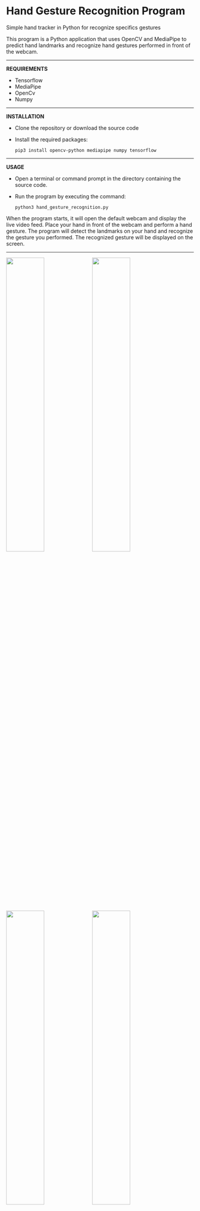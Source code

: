 # <b>Hand Gesture Recognition Program</b>

Simple hand tracker in Python for recognize specifics gestures

This program is a Python application that uses OpenCV and MediaPipe to predict hand landmarks and recognize hand gestures performed in front of the webcam.

------------------------------------------------------------------------

<b> REQUIREMENTS </b>

  - Tensorflow
  - MediaPipe
  - OpenCv
  - Numpy

------------------------------------------------------------------------

<b> INSTALLATION </b>

  - Clone the repository or download the source code
  - Install the required packages:
     
        pip3 install opencv-python mediapipe numpy tensorflow 
        
------------------------------------------------------------------------

<b> USAGE </b>

  - Open a terminal or command prompt in the directory containing the source code.
  - Run the program by executing the command:

        python3 hand_gesture_recognition.py

When the program starts, it will open the default webcam and display the live video feed.
Place your hand in front of the webcam and perform a hand gesture.
The program will detect the landmarks on your hand and recognize the gesture you performed.
The recognized gesture will be displayed on the screen.

------------------------------------------------------------------------

<img src="https://user-images.githubusercontent.com/55066055/232137203-b3bf118f-523e-4297-8bbf-126059c87320.PNG" width="45%"></img>
<img src="https://user-images.githubusercontent.com/55066055/232137277-65bd70ca-ac78-4bc8-85c1-9ea6bc85592a.PNG" width="45%"></img> 
<img src="https://user-images.githubusercontent.com/55066055/232245681-8ee51328-0fa3-448f-a6fa-22f4c6440756.PNG" width="45%"></img> 
<img src="https://user-images.githubusercontent.com/55066055/232137286-c3487c9e-c079-4cab-bd81-e6441de6a99e.PNG" width="45%"></img>


